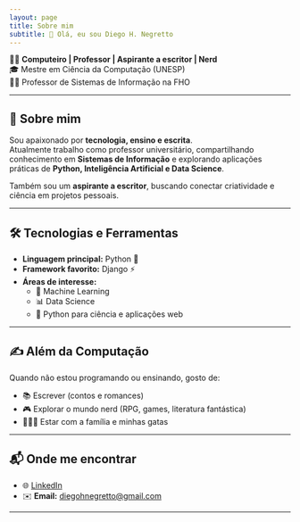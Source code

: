 ```yaml
---
layout: page
title: Sobre mim
subtitle: 👋 Olá, eu sou Diego H. Negretto  
---
```


🧑‍💻 **Computeiro | Professor | Aspirante a escritor | Nerd**  
🎓 Mestre em Ciência da Computação (UNESP)  
👨‍🏫 Professor de Sistemas de Informação na FHO  

---

## 🚀 Sobre mim  
Sou apaixonado por **tecnologia, ensino e escrita**.  
Atualmente trabalho como professor universitário, compartilhando conhecimento em **Sistemas de Informação** e explorando aplicações práticas de **Python, Inteligência Artificial e Data Science**.  

Também sou um **aspirante a escritor**, buscando conectar criatividade e ciência em projetos pessoais.  

---

## 🛠️ Tecnologias e Ferramentas  
- **Linguagem principal:** Python 🐍  
- **Framework favorito:** Django ⚡  
- **Áreas de interesse:**  
  - 🤖 Machine Learning  
  - 📊 Data Science  
  - 🐍 Python para ciência e aplicações web  

---

## ✍️ Além da Computação  
Quando não estou programando ou ensinando, gosto de:  
- 📚 Escrever (contos e romances)  
- 🎮 Explorar o mundo nerd (RPG, games, literatura fantástica)  
- 👨‍👩‍👧 Estar com a família e minhas gatas  

---

## 📬 Onde me encontrar  
- 🌐 [LinkedIn](https://www.linkedin.com/in/diego-negretto-8653a7a2/)  
- ✉️ **Email:** diegohnegretto@gmail.com  

---